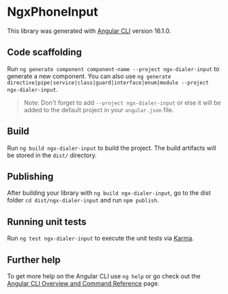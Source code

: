 # NgxPhoneInput

This library was generated with [Angular CLI](https://github.com/angular/angular-cli) version 16.1.0.

## Code scaffolding

Run `ng generate component component-name --project ngx-dialer-input` to generate a new component. You can also use `ng generate directive|pipe|service|class|guard|interface|enum|module --project ngx-dialer-input`.
> Note: Don't forget to add `--project ngx-dialer-input` or else it will be added to the default project in your `angular.json` file. 

## Build

Run `ng build ngx-dialer-input` to build the project. The build artifacts will be stored in the `dist/` directory.

## Publishing

After building your library with `ng build ngx-dialer-input`, go to the dist folder `cd dist/ngx-dialer-input` and run `npm publish`.

## Running unit tests

Run `ng test ngx-dialer-input` to execute the unit tests via [Karma](https://karma-runner.github.io).

## Further help

To get more help on the Angular CLI use `ng help` or go check out the [Angular CLI Overview and Command Reference](https://angular.io/cli) page.
